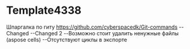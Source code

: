 # Template4338
Шпаргалка по гиту https://github.com/cyberspacedk/Git-commands
--Changed
--Changed 2
--Возможно стоит удалить ненужные файлы (aspose cells)
--Отсутствуют циклы в экспорте
